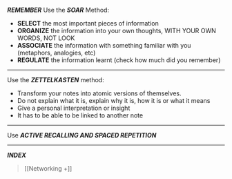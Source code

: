 ***REMEMBER***
Use the ***SOAR*** Method:
- **SELECT** the most important pieces of information
- **ORGANIZE** the information into your own thoughts, WITH YOUR OWN WORDS, NOT LOOK
- **ASSOCIATE** the information with something familiar with you (metaphors, analogies, etc)
- **REGULATE** the information learnt (check how much did you remember)
---
Use the ***ZETTELKASTEN*** method:
- Transform your notes into atomic versions of themselves.
- Do not explain what it is, explain why it is, how it is or what it means
- Give a personal interpretation or insight
- It has to be able to be linked to another note
---
Use ***ACTIVE  RECALLING AND SPACED REPETITION***
- - ---
***INDEX***

>[[Networking +]]
